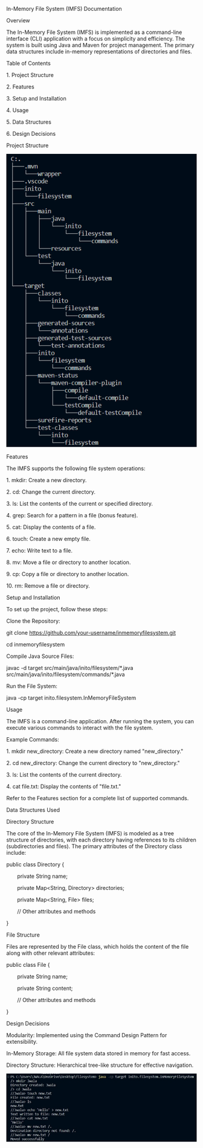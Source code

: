 ﻿
In-Memory File System (IMFS) Documentation




Overview

The In-Memory File System (IMFS) is implemented as a command-line interface (CLI) application with a focus on simplicity and efficiency. The system is built using Java and Maven for project management. The primary data structures include in-memory representations of directories and files.







Table of Contents

1\. Project Structure

2\. Features

3\. Setup and Installation

4\. Usage

5\. Data Structures

6\. Design Decisions


















Project Structure

![](Aspose.Words.e351a8c6-64e6-4d0d-952f-48daf5919101.001.png)



Features

The IMFS supports the following file system operations:

1\. mkdir: Create a new directory.

2\. cd: Change the current directory.

3\. ls: List the contents of the current or specified directory.

4\. grep: Search for a pattern in a file (bonus feature).

5\. cat: Display the contents of a file.

6\. touch: Create a new empty file.

7\. echo: Write text to a file.

8\. mv: Move a file or directory to another location.

9\. cp: Copy a file or directory to another location.

10\. rm: Remove a file or directory.


Setup and Installation

To set up the project, follow these steps:

Clone the Repository:

git clone https://github.com/your-username/inmemoryfilesystem.git

cd inmemoryfilesystem

Compile Java Source Files:

javac -d target src/main/java/inito/filesystem/\*.java src/main/java/inito/filesystem/commands/\*.java

Run the File System:

java -cp target inito.filesystem.InMemoryFileSystem








Usage

The IMFS is a command-line application. After running the system, you can execute various commands to interact with the file system.

Example Commands:

1\. mkdir new\_directory: Create a new directory named "new\_directory."

2\. cd new\_directory: Change the current directory to "new\_directory."

3\. ls: List the contents of the current directory.

4\. cat file.txt: Display the contents of "file.txt."

Refer to the Features section for a complete list of supported commands.


Data Structures Used

Directory Structure

The core of the In-Memory File System (IMFS) is modeled as a tree structure of directories, with each directory having references to its children (subdirectories and files). The primary attributes of the Directory class include:


public class Directory {

`    `private String name;

`    `private Map<String, Directory> directories;

`    `private Map<String, File> files;

`    `// Other attributes and methods

}

File Structure

Files are represented by the File class, which holds the content of the file along with other relevant attributes:


public class File {

`    `private String name;

`    `private String content;

`    `// Other attributes and methods

}




Design Decisions

Modularity: Implemented using the Command Design Pattern for extensibility.

In-Memory Storage: All file system data stored in memory for fast access.

Directory Structure: Hierarchical tree-like structure for effective navigation.

![](Aspose.Words.e351a8c6-64e6-4d0d-952f-48daf5919101.002.jpeg)


